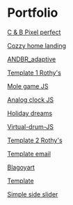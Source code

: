 # Portfolio

<a href="https://ryazyk.github.io/C&B_Pixel_perfect/"> C & B Pixel perfect</a>

<a href="https://ryazyk.github.io/Cozzy_home/">Cozzy home landing</a>

<a href="https://ryazyk.github.io/ANDBR_adaptive/">ANDBR_adaptive</a>

<a href="https://ryazyk.github.io/Template1_rothy/">Template 1 Rothy's</a>

<a href="https://ryazyk.github.io/mole/">Mole game JS</a>

<a href="https://ryazyk.github.io/Analog_clock/">Analog clock JS</a>

<a href="https://ryazyk.github.io/Holiday_dreams/">Holiday dreams</a>

<a href="https://ryazyk.github.io/drum/">Virtual-drum-JS</a>

<a href="https://ryazyk.github.io/Template2 _rothy/">Template 2 Rothy's</a>

<a href="https://ryazyk.github.io/TemplateEmail/">Template email</a>

<a href="https://ryazyk.github.io/Slider/">Blagoyart</a>

<a href="https://ryazyk.github.io/Template/">Template</a>

<a href="https://ryazyk.github.io/Tekrum/">Simple side slider</a>

